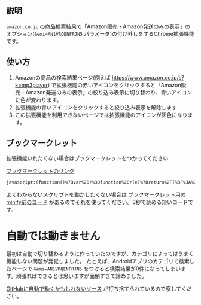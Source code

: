 ## 説明

`amazon.co.jp` の商品検索結果で「Amazon販売・Amazon発送のみの表示」のオプション(`&emi=AN1VRQENFRJN5` パラメータ)の付け外しをするChrome拡張機能です。

## 使い方

1. Amazonの商品の検索結果ページ(例えば https://www.amazon.co.jp/s?k=mp3player) で拡張機能の赤いアイコンをクリックすると「Amazon販売・Amazon発送のみの表示」の絞り込み表示に切り替わり、青いアイコンに色が変わります。
2. 拡張機能の青いアイコンをクリックすると絞り込み表示を解除します
3. この拡張機能を利用できないページでは拡張機能のアイコンが灰色になります。

## ブックマークレット

拡張機能いれたくない場合はブックマークレットをつかってください

[ブックマークレットのリンク](javascript:%28function%28%29%7Bvar%20r%3Dfunction%20r%28e%29%7Breturn%2F%28%3F%3A%253A%7C%3D%29AN1VRQENFRJN5%26%2Fi.test%28e%2B%22%26%22%29%7D%3Bvar%20t%3Dfunction%20t%28e%29%7Bif%28!e%29%7Breturn%20false%7De%3De.toLowerCase%28%29%3Breturn%20e.indexOf%28%22https%3A%2F%2Famazon.co.jp%2Fs%3F%22%29%3D%3D%3D0%7C%7Ce.indexOf%28%22https%3A%2F%2Fwww.amazon.co.jp%2Fs%3F%22%29%3D%3D%3D0%7D%3Bvar%20a%3Dfunction%20a%28e%29%7Bvar%20n%3De.href%3Bif%28!t%28n%29%29%7Breturn%7Dif%28r%28n%29%29%7Be.replace%28n.replace%28%2F%28%5B%3F%26%5D%29%5B%5E%3D%5D%2B%3D%5B%5E%26%5D*AN1VRQENFRJN5%28%26%7C%24%29%2Fgi%2C%22%241%22%29%29%7Delse%7Be.replace%28n%2B%22%26emi%3DAN1VRQENFRJN5%22%29%7D%7D%3Ba%28window.location%29%7D%29%28%29%3B)

```txt
javascript:(function()%7Bvar%20r%3Dfunction%20r(e)%7Breturn%2F(%3F%3A%253A%7C%3D)AN1VRQENFRJN5%26%2Fi.test(e%2B%22%26%22)%7D%3Bvar%20t%3Dfunction%20t(e)%7Bif(!e)%7Breturn%20false%7De%3De.toLowerCase()%3Breturn%20e.indexOf(%22https%3A%2F%2Famazon.co.jp%2Fs%3F%22)%3D%3D%3D0%7C%7Ce.indexOf(%22https%3A%2F%2Fwww.amazon.co.jp%2Fs%3F%22)%3D%3D%3D0%7D%3Bvar%20a%3Dfunction%20a(e)%7Bvar%20n%3De.href%3Bif(!t(n))%7Breturn%7Dif(r(n))%7Be.replace(n.replace(%2F(%5B%3F%26%5D)%5B%5E%3D%5D%2B%3D%5B%5E%26%5D*AN1VRQENFRJN5(%26%7C%24)%2Fgi%2C%22%241%22))%7Delse%7Be.replace(n%2B%22%26emi%3DAN1VRQENFRJN5%22)%7D%7D%3Ba(window.location)%7D)()%3B
```

よくわからないスクリプトを動かしたくない場合は [ブックマークレット用のminify前のコード](https://github.com/hazurupuzzle/amazon-emi-AN1VRQENFRJN5/blob/main/bookmarklet.js) があるのでそれを使ってください。3秒で読める短いコードです。

# 自動では動きません

最初は自動で切り替わるように作っていたのですが、カテゴリによってはうまく機能しない問題が発覚しました。
たとえば、Androidアプリのカテゴリで検索したページで `&emi=AN1VRQENFRJN5` をつけると検索結果が0件になってしまいます。頑張ればできるとは思いますが面倒すぎて諦めました。

[GitHubに自動で動くかもしれないソース](https://github.com/hazurupuzzle/amazon-emi-AN1VRQENFRJN5/blob/main/bg_for_auto.js) が打ち捨てられているので察してください。

